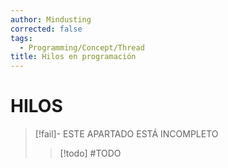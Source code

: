 ```yaml
---
author: Mindusting
corrected: false
tags:
  - Programming/Concept/Thread
title: Hilos en programación
---
```


# HILOS

> [!fail]- ESTE APARTADO ESTÁ INCOMPLETO
> > [!todo] #TODO
